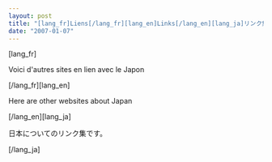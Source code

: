 ```yaml
---
layout: post
title: "[lang_fr]Liens[/lang_fr][lang_en]Links[/lang_en][lang_ja]リンク集[/lang_ja]"
date: "2007-01-07"
---
```


\[lang\_fr\]

Voici d'autres sites en lien avec le Japon

\[/lang\_fr\]\[lang\_en\]

Here are other websites about Japan

\[/lang\_en\]\[lang\_ja\]

日本についてのリンク集です。

\[/lang\_ja\]
